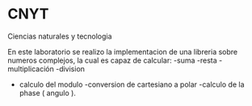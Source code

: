 # CNYT
Ciencias naturales y tecnologia

En este laboratorio se realizo la implementacion de una libreria sobre numeros complejos, la cual es capaz de calcular:
-suma 
-resta
-multiplicación
-division
- calculo del modulo 
-conversion de  cartesiano a polar
-calculo de la phase ( angulo ).
